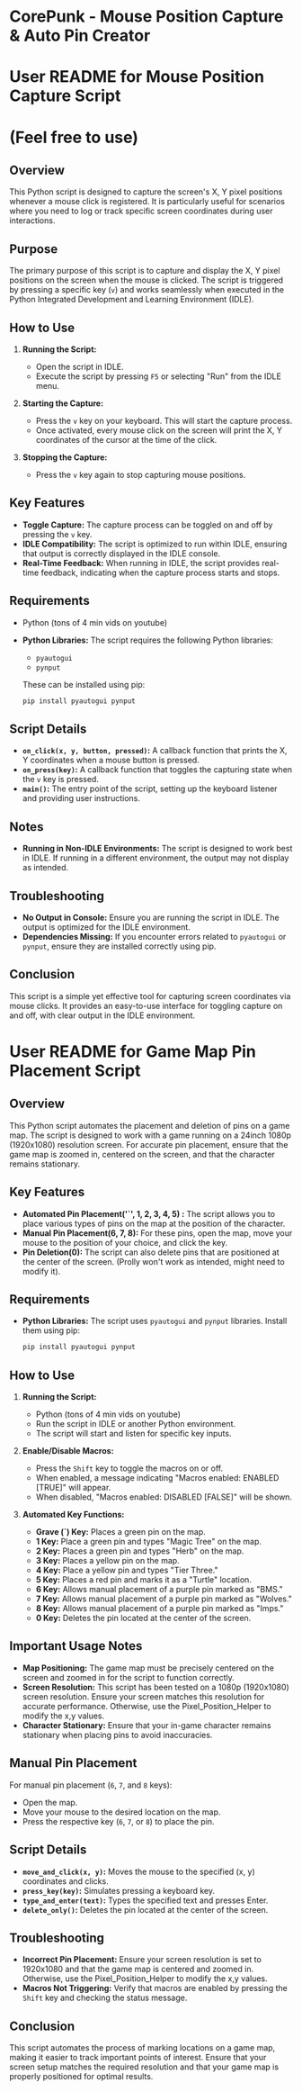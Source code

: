 # CorePunk - Mouse Position Capture & Auto Pin Creator


# User README for Mouse Position Capture Script
# (Feel free to use)

## Overview
This Python script is designed to capture the screen's X, Y pixel positions whenever a mouse click is registered. It is particularly useful for scenarios where you need to log or track specific screen coordinates during user interactions.

## Purpose
The primary purpose of this script is to capture and display the X, Y pixel positions on the screen when the mouse is clicked. The script is triggered by pressing a specific key (`v`) and works seamlessly when executed in the Python Integrated Development and Learning Environment (IDLE).

## How to Use
1. **Running the Script:**
   - Open the script in IDLE.
   - Execute the script by pressing `F5` or selecting "Run" from the IDLE menu.

2. **Starting the Capture:**
   - Press the `v` key on your keyboard. This will start the capture process.
   - Once activated, every mouse click on the screen will print the X, Y coordinates of the cursor at the time of the click.

3. **Stopping the Capture:**
   - Press the `v` key again to stop capturing mouse positions.

## Key Features
- **Toggle Capture:** The capture process can be toggled on and off by pressing the `v` key.
- **IDLE Compatibility:** The script is optimized to run within IDLE, ensuring that output is correctly displayed in the IDLE console.
- **Real-Time Feedback:** When running in IDLE, the script provides real-time feedback, indicating when the capture process starts and stops.

## Requirements
- Python (tons of 4 min vids on youtube)
- **Python Libraries:** The script requires the following Python libraries:
  - `pyautogui`
  - `pynput`
 

  These can be installed using pip:
  ```bash
  pip install pyautogui pynput
  ```

## Script Details
- **`on_click(x, y, button, pressed)`:** A callback function that prints the X, Y coordinates when a mouse button is pressed.
- **`on_press(key)`:** A callback function that toggles the capturing state when the `v` key is pressed.
- **`main()`:** The entry point of the script, setting up the keyboard listener and providing user instructions.

## Notes
- **Running in Non-IDLE Environments:** The script is designed to work best in IDLE. If running in a different environment, the output may not display as intended.

## Troubleshooting
- **No Output in Console:** Ensure you are running the script in IDLE. The output is optimized for the IDLE environment.
- **Dependencies Missing:** If you encounter errors related to `pyautogui` or `pynput`, ensure they are installed correctly using pip.

## Conclusion
This script is a simple yet effective tool for capturing screen coordinates via mouse clicks. It provides an easy-to-use interface for toggling capture on and off, with clear output in the IDLE environment.

# User README for Game Map Pin Placement Script

## Overview
This Python script automates the placement and deletion of pins on a game map. The script is designed to work with a game running on a 24inch 1080p (1920x1080) resolution screen. For accurate pin placement, ensure that the game map is zoomed in, centered on the screen, and that the character remains stationary.

## Key Features
- **Automated Pin Placement('`', 1, 2, 3, 4, 5) :** The script allows you to place various types of pins on the map at the position of the character.
- **Manual Pin Placement(6, 7, 8):** For these pins, open the map, move your mouse to the position of your choice, and click the key.
- **Pin Deletion(0):** The script can also delete pins that are positioned at the center of the screen. (Prolly won't work as intended, might need to modify it).

## Requirements
- **Python Libraries:** The script uses `pyautogui` and `pynput` libraries. Install them using pip:
  ```bash
  pip install pyautogui pynput
  ```

## How to Use
1. **Running the Script:**
   - Python (tons of 4 min vids on youtube)
   - Run the script in IDLE or another Python environment.
   - The script will start and listen for specific key inputs.

2. **Enable/Disable Macros:**
   - Press the `Shift` key to toggle the macros on or off.
   - When enabled, a message indicating "Macros enabled: ENABLED [TRUE]" will appear.
   - When disabled, "Macros enabled: DISABLED [FALSE]" will be shown.

3. **Automated Key Functions:**
   - **Grave (`) Key:** Places a green pin on the map.
   - **1 Key:** Place a green pin and types "Magic Tree" on the map.
   - **2 Key:** Places a green pin and types "Herb" on the map.
   - **3 Key:** Places a yellow pin on the map.
   - **4 Key:** Place a yellow pin and types "Tier Three."
   - **5 Key:** Places a red pin and marks it as a "Turtle" location.
   - **6 Key:** Allows manual placement of a purple pin marked as "BMS."
   - **7 Key:** Allows manual placement of a purple pin marked as "Wolves."
   - **8 Key:** Allows manual placement of a purple pin marked as "Imps."
   - **0 Key:** Deletes the pin located at the center of the screen.

## Important Usage Notes
- **Map Positioning:** The game map must be precisely centered on the screen and zoomed in for the script to function correctly.
- **Screen Resolution:** This script has been tested on a 1080p (1920x1080) screen resolution. Ensure your screen matches this resolution for accurate performance. Otherwise, use the Pixel_Position_Helper to modify the x,y values. 
- **Character Stationary:** Ensure that your in-game character remains stationary when placing pins to avoid inaccuracies.

## Manual Pin Placement
For manual pin placement (`6`, `7`, and `8` keys):
- Open the map.
- Move your mouse to the desired location on the map.
- Press the respective key (`6`, `7`, or `8`) to place the pin.

## Script Details
- **`move_and_click(x, y)`:** Moves the mouse to the specified (x, y) coordinates and clicks.
- **`press_key(key)`:** Simulates pressing a keyboard key.
- **`type_and_enter(text)`:** Types the specified text and presses Enter.
- **`delete_only()`:** Deletes the pin located at the center of the screen.

## Troubleshooting
- **Incorrect Pin Placement:** Ensure your screen resolution is set to 1920x1080 and that the game map is centered and zoomed in. Otherwise, use the Pixel_Position_Helper to modify the x,y values. 
- **Macros Not Triggering:** Verify that macros are enabled by pressing the `Shift` key and checking the status message.

## Conclusion
This script automates the process of marking locations on a game map, making it easier to track important points of interest. Ensure that your screen setup matches the required resolution and that your game map is properly positioned for optimal results.
